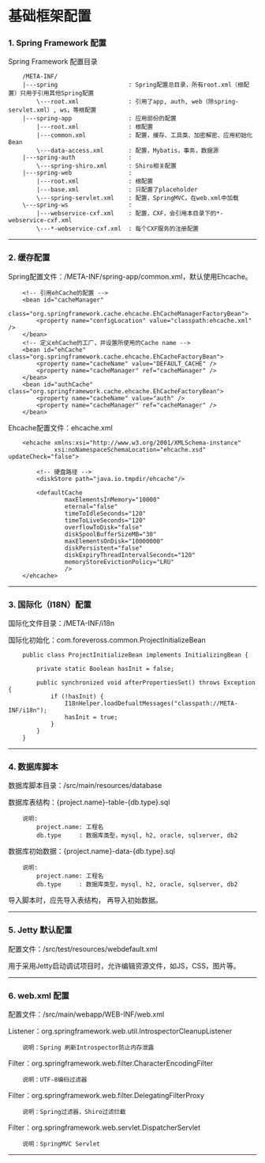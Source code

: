 基础框架配置
====

### 1. Spring Framework 配置

Spring Framework 配置目录

		/META-INF/
		|---spring                    : Spring配置总目录，所有root.xml（根配置）只用于引用其他Spring配置
			\---root.xml              : 引用了app, auth, web（除spring-servlet.xml）, ws，等根配置
		|---spring-app                : 应用部份的配置
			|---root.xml              : 根配置
			|---common.xml            : 配置，缓存、工具类、加密解密、应用初始化Bean
			\---data-access.xml       : 配置，Mybatis，事务，数据源
		|---spring-auth               :
			\---spring-shiro.xml      : Shiro相关配置
		|---spring-web                :
			|---root.xml              : 根配置
			|---base.xml              : 只配置了placeholder
			\---spring-servlet.xml    : 配置，SpringMVC，在web.xml中加载
		\---spring-ws                 :
			|---webservice-cxf.xml    : 配置，CXF，会引用本目录下的*-webservice-cxf.xml
			\---*-webservice-cxf.xml  : 每个CXF服务的注册配置

----------

### 2. 缓存配置

Spring配置文件：/META-INF/spring-app/common.xml，默认使用Ehcache。

		<!-- 引用ehCache的配置 -->
		<bean id="cacheManager"
			class="org.springframework.cache.ehcache.EhCacheManagerFactoryBean">
			<property name="configLocation" value="classpath:ehcache.xml" />
		</bean>
		<!-- 定义ehCache的工厂，并设置所使用的Cache name -->
		<bean id="ehCache" class="org.springframework.cache.ehcache.EhCacheFactoryBean">
			<property name="cacheName" value="DEFAULT_CACHE" />
			<property name="cacheManager" ref="cacheManager" />
		</bean>
		<bean id="authCache" class="org.springframework.cache.ehcache.EhCacheFactoryBean">
			<property name="cacheName" value="auth" />
			<property name="cacheManager" ref="cacheManager" />
		</bean>

Ehcache配置文件：ehcache.xml

		<ehcache xmlns:xsi="http://www.w3.org/2001/XMLSchema-instance"
		         xsi:noNamespaceSchemaLocation="ehcache.xsd" updateCheck="false">
		
			<!-- 硬盘路径 -->
		    <diskStore path="java.io.tmpdir/ehcache"/>
			
			<defaultCache
		            maxElementsInMemory="10000"
		            eternal="false"
		            timeToIdleSeconds="120"
		            timeToLiveSeconds="120"
		            overflowToDisk="false"
		            diskSpoolBufferSizeMB="30"
		            maxElementsOnDisk="10000000"
		            diskPersistent="false"
		            diskExpiryThreadIntervalSeconds="120"
		            memoryStoreEvictionPolicy="LRU"
		            />
		</ehcache>


----------

### 3. 国际化（I18N）配置

国际化文件目录：/META-INF/i18n

国际化初始化：com.foreveross.common.ProjectInitializeBean

		public class ProjectInitializeBean implements InitializingBean {
		
			private static Boolean hasInit = false;
		
			public synchronized void afterPropertiesSet() throws Exception {
				if (!hasInit) {
					I18nHelper.loadDefualtMessages("classpath://META-INF/i18n");
					hasInit = true;
				}
			}
		}

----------

### 4. 数据库脚本

数据库脚本目录：/src/main/resources/database

数据库表结构：{project.name}-table-{db.type}.sql

		说明:
		    project.name: 工程名
		    db.type     : 数据库类型，mysql, h2, oracle, sqlserver, db2

数据库初始数据：{project.name}-data-{db.type}.sql

		说明:
		    project.name: 工程名
		    db.type     : 数据库类型，mysql, h2, oracle, sqlserver, db2

导入脚本时，应先导入表结构， 再导入初始数据。

----------

### 5. Jetty 默认配置

配置文件：/src/test/resources/webdefault.xml

用于采用Jetty启动调试项目时，允许编辑资源文件，如JS，CSS，图片等。

----------

### 6. web.xml 配置

配置文件：/src/main/webapp/WEB-INF/web.xml

Listener：org.springframework.web.util.IntrospectorCleanupListener

		说明：Spring 刷新Introspector防止内存泄露

Filter：org.springframework.web.filter.CharacterEncodingFilter

		说明：UTF-8编码过滤器

Filter：org.springframework.web.filter.DelegatingFilterProxy

		说明：Spring过滤器，Shiro过滤拦截

Filter：org.springframework.web.servlet.DispatcherServlet

		说明：SpringMVC Servlet

----------












